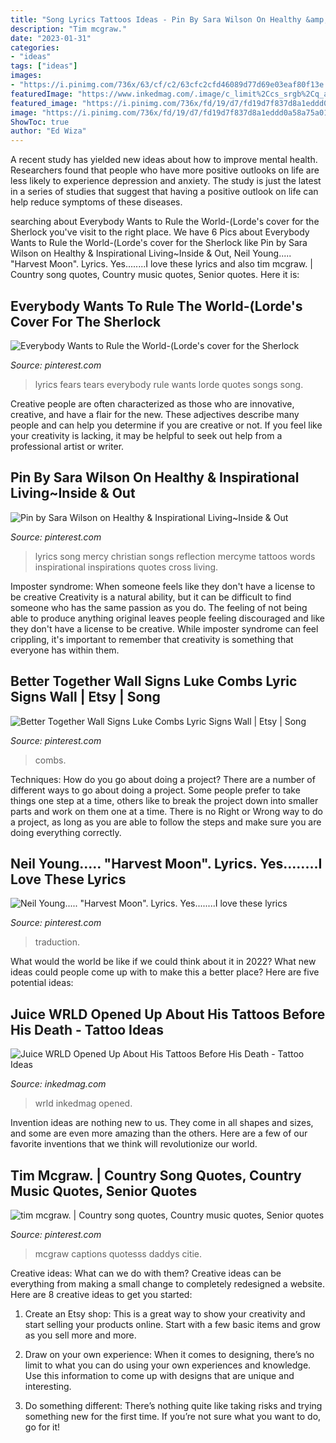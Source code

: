 ```yaml
---
title: "Song Lyrics Tattoos Ideas - Pin By Sara Wilson On Healthy &amp; Inspirational Living~inside &amp; Out"
description: "Tim mcgraw."
date: "2023-01-31"
categories:
- "ideas"
tags: ["ideas"]
images:
- "https://i.pinimg.com/736x/63/cf/c2/63cfc2cfd46089d77d69e03eaf80f13e.jpg"
featuredImage: "https://www.inkedmag.com/.image/c_limit%2Ccs_srgb%2Cq_auto:good%2Cw_700/MTY4OTMwMTI1MDU4OTQyNjcy/screen-shot-2019-12-10-at-122206-pm.png"
featured_image: "https://i.pinimg.com/736x/fd/19/d7/fd19d7f837d8a1eddd0a58a75a01341a--songs--dracula-untold.jpg"
image: "https://i.pinimg.com/736x/fd/19/d7/fd19d7f837d8a1eddd0a58a75a01341a--songs--dracula-untold.jpg"
ShowToc: true
author: "Ed Wiza"
---
```



A recent study has yielded new ideas about how to improve mental health. Researchers found that people who have more positive outlooks on life are less likely to experience depression and anxiety. The study is just the latest in a series of studies that suggest that having a positive outlook on life can help reduce symptoms of these diseases.

	

		
searching about Everybody Wants to Rule the World-(Lorde&#039;s cover for the Sherlock you've visit to the right place. We have 6 Pics about Everybody Wants to Rule the World-(Lorde&#039;s cover for the Sherlock like Pin by Sara Wilson on Healthy &amp; Inspirational Living~Inside &amp; Out, Neil Young..... &quot;Harvest Moon&quot;. Lyrics. Yes........I love these lyrics and also tim mcgraw. | Country song quotes, Country music quotes, Senior quotes. Here it is:
		
    
## Everybody Wants To Rule The World-(Lorde&#039;s Cover For The Sherlock

<img loading=lazy src="https://i.pinimg.com/736x/fd/19/d7/fd19d7f837d8a1eddd0a58a75a01341a--songs--dracula-untold.jpg" onerror="this.onerror=null;this.src='https://tse2.mm.bing.net/th?id=OIP.sqRon43yB0-2EfAyIv8C7QHaLg&amp;pid=15.1';" alt="Everybody Wants to Rule the World-(Lorde&#039;s cover for the Sherlock">

_Source: pinterest.com_

>lyrics fears tears everybody rule wants lorde quotes songs song. 

	

Creative people are often characterized as those who are innovative, creative, and have a flair for the new. These adjectives describe many people and can help you determine if you are creative or not. If you feel like your creativity is lacking, it may be helpful to seek out help from a professional artist or writer.

    
## Pin By Sara Wilson On Healthy &amp; Inspirational Living~Inside &amp; Out

<img loading=lazy src="https://i.pinimg.com/736x/46/b5/78/46b578a405a33f4987808f2c27ceb957--music-tattoos-sing-sing.jpg" onerror="this.onerror=null;this.src='https://tse4.mm.bing.net/th?id=OIP.AGh3rwXfJllz_idLjWhmdwAAAA&amp;pid=15.1';" alt="Pin by Sara Wilson on Healthy &amp; Inspirational Living~Inside &amp; Out">

_Source: pinterest.com_

>lyrics song mercy christian songs reflection mercyme tattoos words inspirational inspirations quotes cross living. 

	

Imposter syndrome: When someone feels like they don't have a license to be creative
Creativity is a natural ability, but it can be difficult to find someone who has the same passion as you do. The feeling of not being able to produce anything original leaves people feeling discouraged and like they don't have a license to be creative. While imposter syndrome can feel crippling, it's important to remember that creativity is something that everyone has within them.

    
## Better Together Wall Signs Luke Combs Lyric Signs Wall | Etsy | Song

<img loading=lazy src="https://i.pinimg.com/736x/7e/6f/44/7e6f440e463bbbdb1924e51898baad42.jpg" onerror="this.onerror=null;this.src='https://tse4.mm.bing.net/th?id=OIP.5DzROUnUpGlGGezdDkTdPAHaFj&amp;pid=15.1';" alt="Better Together Wall Signs Luke Combs Lyric Signs Wall | Etsy | Song">

_Source: pinterest.com_

>combs. 

	

Techniques: How do you go about doing a project?
There are a number of different ways to go about doing a project. Some people prefer to take things one step at a time, others like to break the project down into smaller parts and work on them one at a time. There is no Right or Wrong way to do a project, as long as you are able to follow the steps and make sure you are doing everything correctly.

    
## Neil Young..... &quot;Harvest Moon&quot;. Lyrics. Yes........I Love These Lyrics

<img loading=lazy src="https://i.pinimg.com/736x/d2/77/0c/d2770c84c257e6522da747811802e18e--neil-young-lyrics-moon-wedding.jpg" onerror="this.onerror=null;this.src='https://tse3.mm.bing.net/th?id=OIP.Wi2eyVlRaSq_TWA3BN_YqQHaO7&amp;pid=15.1';" alt="Neil Young..... &quot;Harvest Moon&quot;. Lyrics. Yes........I love these lyrics">

_Source: pinterest.com_

>traduction. 

	

What would the world be like if we could think about it in 2022? What new ideas could people come up with to make this a better place? Here are five potential ideas:

    
## Juice WRLD Opened Up About His Tattoos Before His Death - Tattoo Ideas

<img loading=lazy src="https://www.inkedmag.com/.image/c_limit%2Ccs_srgb%2Cq_auto:good%2Cw_700/MTY4OTMwMTI1MDU4OTQyNjcy/screen-shot-2019-12-10-at-122206-pm.png" onerror="this.onerror=null;this.src='https://tse4.mm.bing.net/th?id=OIP.jQctVCf7GauiHQ-iAkzBvwAAAA&amp;pid=15.1';" alt="Juice WRLD Opened Up About His Tattoos Before His Death - Tattoo Ideas">

_Source: inkedmag.com_

>wrld inkedmag opened. 

	

Invention ideas are nothing new to us. They come in all shapes and sizes, and some are even more amazing than the others. Here are a few of our favorite inventions that we think will revolutionize our world.

    
## Tim Mcgraw. | Country Song Quotes, Country Music Quotes, Senior Quotes

<img loading=lazy src="https://i.pinimg.com/736x/63/cf/c2/63cfc2cfd46089d77d69e03eaf80f13e.jpg" onerror="this.onerror=null;this.src='https://tse2.mm.bing.net/th?id=OIP.enZDWKFBewry9sdknZjWuQHaKQ&amp;pid=15.1';" alt="tim mcgraw. | Country song quotes, Country music quotes, Senior quotes">

_Source: pinterest.com_

>mcgraw captions quotesss daddys citie. 

	

Creative ideas: What can we do with them?
Creative ideas can be everything from making a small change to completely redesigned a website. Here are 8 creative ideas to get you started:
1. Create an Etsy shop: This is a great way to show your creativity and start selling your products online. Start with a few basic items and grow as you sell more and more.

2. Draw on your own experience: When it comes to designing, there’s no limit to what you can do using your own experiences and knowledge. Use this information to come up with designs that are unique and interesting.

3. Do something different: There’s nothing quite like taking risks and trying something new for the first time. If you’re not sure what you want to do, go for it!

